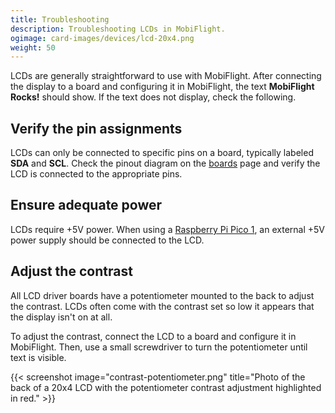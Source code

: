 ```yaml
---
title: Troubleshooting
description: Troubleshooting LCDs in MobiFlight.
ogimage: card-images/devices/lcd-20x4.png
weight: 50
---
```


LCDs are generally straightforward to use with MobiFlight. After connecting the display to a board and configuring it in MobiFlight, the text **MobiFlight Rocks!** should show. If the text does not display, check the following.

## Verify the pin assignments

LCDs can only be connected to specific pins on a board, typically labeled **SDA** and **SCL**. Check the pinout diagram on the [boards](/boards/) page and verify the LCD is connected to the appropriate pins.

## Ensure adequate power

LCDs require +5V power. When using a [Raspberry Pi Pico 1](/boards/raspberry-pi-pico/), an external +5V power supply should be connected to the LCD.

## Adjust the contrast

All LCD driver boards have a potentiometer mounted to the back to adjust the contrast. LCDs often come with the contrast set so low it appears that the display isn't on at all.

To adjust the contrast, connect the LCD to a board and configure it in MobiFlight. Then, use a small screwdriver to turn the potentiometer until text is visible.

{{< screenshot image="contrast-potentiometer.png" title="Photo of the back of a 20x4 LCD with the potentiometer contrast adjustment highlighted in red." >}}
